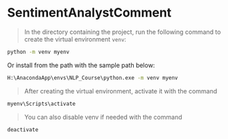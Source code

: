# SentimentAnalystComment

> In the directory containing the project, run the following command to create the virtual environment `venv`:

```bash
python -m venv myenv
```

Or install from the path with the sample path below:
```bash
H:\AnacondaApp\envs\NLP_Course\python.exe -m venv myenv
```

> After creating the virtual environment, activate it with the command

```bash
myenv\Scripts\activate
```

> You can also disable venv if needed with the command

```bash
deactivate
```
